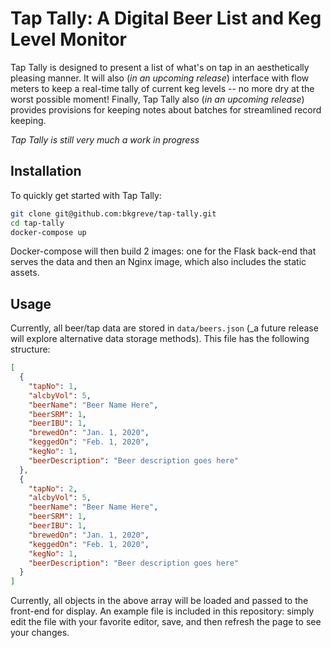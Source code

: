# Tap Tally: A Digital Beer List and Keg Level Monitor

Tap Tally is designed to present a list of what's on tap in an aesthetically pleasing manner.
It will also (_in an upcoming release_) interface with flow meters to keep a real-time tally
of current keg levels -- no more  dry at the worst possible moment! Finally, Tap Tally also
(_in an upcoming release_) provides provisions for keeping notes about batches for streamlined record keeping.

_Tap Tally is still very much a work in progress_

## Installation

To quickly get started with Tap Tally:
```sh
git clone git@github.com:bkgreve/tap-tally.git
cd tap-tally
docker-compose up
```

Docker-compose will then build 2 images: one for the Flask back-end that serves the data and then
an Nginx image, which also includes the static assets.

## Usage

Currently, all beer/tap data are stored in `data/beers.json` (_a future release will explore alternative
data storage methods). This file has the following structure:
```json
[
  {
    "tapNo": 1,
    "alcbyVol": 5,
    "beerName": "Beer Name Here",
    "beerSRM": 1,
    "beerIBU": 1,
    "brewedOn": "Jan. 1, 2020",
    "keggedOn": "Feb. 1, 2020",
    "kegNo": 1,
    "beerDescription": "Beer description goes here"
  },
  {
    "tapNo": 2,
    "alcbyVol": 5,
    "beerName": "Beer Name Here",
    "beerSRM": 1,
    "beerIBU": 1,
    "brewedOn": "Jan. 1, 2020",
    "keggedOn": "Feb. 1, 2020",
    "kegNo": 1,
    "beerDescription": "Beer description goes here"
  }
]
```
Currently, all objects in the above array will be loaded and passed to the front-end
for display. An example file is included in this repository: simply edit the file with
your favorite editor, save, and then refresh the page to see your changes.
